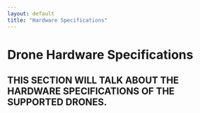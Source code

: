 ```yaml
---
layout: default
title: "Hardware Specifications"
---
```


# Drone Hardware Specifications
## THIS SECTION WILL TALK ABOUT THE HARDWARE SPECIFICATIONS OF THE SUPPORTED DRONES.